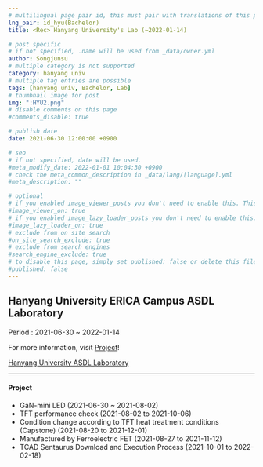 ```yaml
---
# multilingual page pair id, this must pair with translations of this page. (This name must be unique)
lng_pair: id_hyu(Bachelor)
title: <Rec> Hanyang University's Lab (~2022-01-14)

# post specific
# if not specified, .name will be used from _data/owner.yml
author: Songjunsu
# multiple category is not supported
category: hanyang univ
# multiple tag entries are possible
tags: [hanyang univ, Bachelor, Lab]
# thumbnail image for post
img: ":HYU2.png"
# disable comments on this page
#comments_disable: true

# publish date
date: 2021-06-30 12:00:00 +0900

# seo
# if not specified, date will be used.
#meta_modify_date: 2022-01-01 10:04:30 +0900
# check the meta_common_description in _data/lang/[language].yml
#meta_description: ""

# optional
# if you enabled image_viewer_posts you don't need to enable this. This is only if image_viewer_posts = false
#image_viewer_on: true
# if you enabled image_lazy_loader_posts you don't need to enable this. This is only if image_lazy_loader_posts = false
#image_lazy_loader_on: true
# exclude from on site search
#on_site_search_exclude: true
# exclude from search engines
#search_engine_exclude: true
# to disable this page, simply set published: false or delete this file
#published: false
---
```

<!-- outline-start -->
## Hanyang University ERICA Campus ASDL Laboratory

Period : 2021-06-30 ~ 2022-01-14

For more information, visit [Project](https://junsusong98.github.io/tabs/projects.html#id_Lab)!

[Hanyang University ASDL Laboratory](https://yh2424.github.io/)

***

#### Project
- GaN-mini LED (2021-06-30 ~ 2021-08-02)
- TFT performance check (2021-08-02 to 2021-10-06)
- Condition change according to TFT heat treatment conditions (Capstone) (2021-08-20 to 2021-12-01)
- Manufactured by Ferroelectric FET (2021-08-27 to 2021-11-12)
- TCAD Sentaurus Download and Execution Process (2021-10-01 to 2022-02-18)


